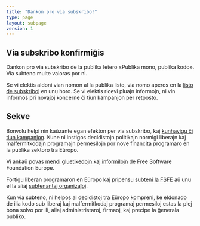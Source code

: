 ```yaml
---
title: "Dankon pro via subskribo!"
type: page
layout: subpage
version: 1
---
```


## Via subskribo konfirmiĝis

Dankon pro via subskribo de la publika letero «Publika mono, publika kodo».  Via
subteno multe valoras por ni.

Se vi elektis aldoni vian nomon al la publika listo, via nomo aperos en la
[listo de subskriboj](../all-signatures) en unu horo.  Se vi elektis ricevi
pluajn informojn, ni vin informos pri novaĵoj koncerne ĉi tiun kampanjon per
retpoŝto.

## Sekve

Bonvolu helpi nin kaŭzante egan efekton per via subskribo, kaj [kunhavigu ĉi
tiun kampanjon](../../#spread). Kune ni instigos decidistojn politikajn normigi
liberajn kaj malfermitkodajn programajn permesilojn por nove financita
programaro en la publika sektoro tra Eŭropo.

Vi ankaŭ povas [mendi gluetikedojn kaj informilojn](https://fsfe.org/promo#pmpc)
de Free Software Foundation Europe.

Fortigu liberan programaron en Eŭropo kaj pripensu [subteni la
FSFE](https://my.fsfe.org/donate?referrer=pmpc) aŭ unu el la aliaj [subtenantaj
organizaĵoj](../../#organisations).

Kun via subteno, ni helpos al decidistoj tra Eŭropo kompreni, ke eldonado de
ilia kodo sub liberaj kaj malfermitkodaj programaj permesiloj estas la plej bona
solvo por ili, aliaj administristaroj, firmaoj, kaj precipe la ĝenerala publiko.
